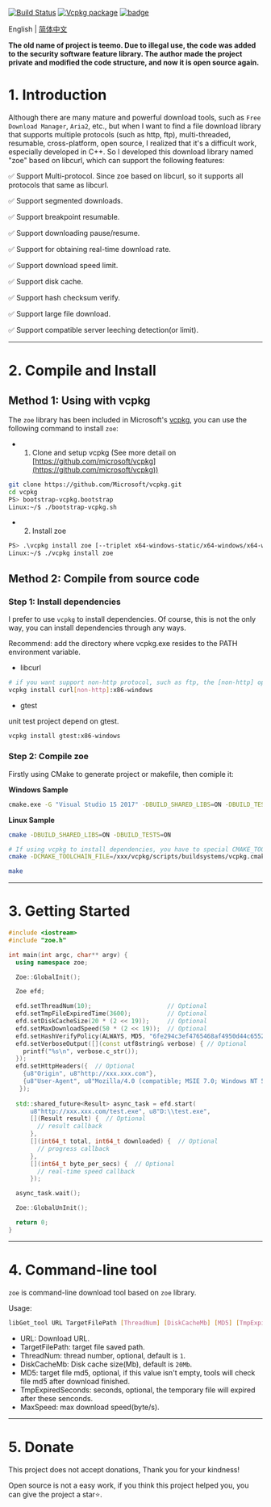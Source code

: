 [![Build Status](https://travis-ci.com/winsoft666/zoe.svg?branch=master)](https://travis-ci.com/winsoft666/zoe) 
[![Vcpkg package](https://img.shields.io/badge/Vcpkg-package-blueviolet)](https://github.com/microsoft/vcpkg/tree/master/ports/zoe)
[![badge](https://img.shields.io/badge/license-GUN-blue)](https://github.com/winsoft666/zoe/blob/master/LICENSE)

English | [ 简体中文](README_ch.md)

**The old name of project is teemo. Due to illegal use, the code was added to the security software feature library. The author made the project private and modified the code structure, and now it is open source again.**

# 1. Introduction

Although there are many mature and powerful download tools, such as `Free Download Manager`, `Aria2`, etc., but when I want to find a file download library that supports multiple protocols (such as http, ftp), multi-threaded, resumable, cross-platform, open source, I realized that it's a difficult work, especially developed in C++. So I developed this download library named "zoe" based on libcurl, which can support the following features:

✅ Support Multi-protocol. Since zoe based on libcurl, so it supports all protocols that same as libcurl.

✅ Support segmented downloads.

✅ Support breakpoint resumable.

✅ Support downloading pause/resume.

✅ Support for obtaining real-time download rate.

✅ Support download speed limit.

✅ Support disk cache.

✅ Support hash checksum verify.

✅ Support large file download.

✅ Support compatible server leeching detection(or limit).

---

# 2. Compile and Install
## Method 1: Using with vcpkg
The `zoe` library has been included in Microsoft's [vcpkg](https://github.com/microsoft/vcpkg/tree/master/ports/zoe), you can use the following command to install `zoe`:
- 1) Clone and setup vcpkg (See more detail on [https://github.com/microsoft/vcpkg](https://github.com/microsoft/vcpkg))
```bash
git clone https://github.com/Microsoft/vcpkg.git
cd vcpkg
PS> bootstrap-vcpkg.bootstrap
Linux:~/$ ./bootstrap-vcpkg.sh
```

- 2) Install zoe
```bash
PS> .\vcpkg install zoe [--triplet x64-windows-static/x64-windows/x64-windows-static-md and etc...]
Linux:~/$ ./vcpkg install zoe
```


## Method 2: Compile from source code
### Step 1: Install dependencies
I prefer to use `vcpkg` to install dependencies. Of course, this is not the only way, you can install dependencies through any ways.

Recommend: add the directory where vcpkg.exe resides to the PATH environment variable.

- libcurl

```bash
# if you want support non-http protocol, such as ftp, the [non-http] option must be specified.
vcpkg install curl[non-http]:x86-windows
```

- gtest

unit test project depend on gtest.

```bash
vcpkg install gtest:x86-windows
```

### Step 2: Compile zoe
Firstly using CMake to generate project or makefile, then comiple it:

**Windows Sample**
```bash
cmake.exe -G "Visual Studio 15 2017" -DBUILD_SHARED_LIBS=ON -DBUILD_TESTS=ON -S %~dp0 -B %~dp0build

```

**Linux Sample**
```bash
cmake -DBUILD_SHARED_LIBS=ON -DBUILD_TESTS=ON

# If using vcpkg to install dependencies, you have to special CMAKE_TOOLCHAIN_FILE
cmake -DCMAKE_TOOLCHAIN_FILE=/xxx/vcpkg/scripts/buildsystems/vcpkg.cmake -DVCPKG_TARGET_TRIPLET=x64-linux -DBUILD_SHARED_LIBS=ON -DBUILD_TESTS=ON

make
```

---

# 3. Getting Started
```cpp
#include <iostream>
#include "zoe.h"

int main(int argc, char** argv) {
  using namespace zoe;

  Zoe::GlobalInit();

  Zoe efd;

  efd.setThreadNum(10);                     // Optional
  efd.setTmpFileExpiredTime(3600);          // Optional
  efd.setDiskCacheSize(20 * (2 << 19));     // Optional
  efd.setMaxDownloadSpeed(50 * (2 << 19));  // Optional
  efd.setHashVerifyPolicy(ALWAYS, MD5, "6fe294c3ef4765468af4950d44c65525"); // Optional, support MD5, CRC32, SHA256
  efd.setVerboseOutput([](const utf8string& verbose) { // Optional
    printf("%s\n", verbose.c_str());
  });
  efd.setHttpHeaders({  // Optional
    {u8"Origin", u8"http://xxx.xxx.com"},
    {u8"User-Agent", u8"Mozilla/4.0 (compatible; MSIE 7.0; Windows NT 5.1)"}
   });
  
  std::shared_future<Result> async_task = efd.start(
      u8"http://xxx.xxx.com/test.exe", u8"D:\\test.exe",
      [](Result result) {  // Optional
        // result callback
      },
      [](int64_t total, int64_t downloaded) {  // Optional
        // progress callback
      },
      [](int64_t byte_per_secs) {  // Optional
        // real-time speed callback
      });

  async_task.wait();

  Zoe::GlobalUnInit();

  return 0;
}
```

---

# 4. Command-line tool
`zoe` is command-line download tool based on `zoe` library. 

Usage:
```bash
libGet_tool URL TargetFilePath [ThreadNum] [DiskCacheMb] [MD5] [TmpExpiredSeconds] [MaxSpeed]
```

- URL: Download URL.
- TargetFilePath: target file saved path.
- ThreadNum: thread number, optional, default is `1`.
- DiskCacheMb: Disk cache size(Mb), default is `20Mb`.
- MD5: target file md5, optional, if this value isn't empty, tools will check file md5 after download finished.
- TmpExpiredSeconds: seconds, optional, the temporary file will expired after these senconds.
- MaxSpeed: max download speed(byte/s).



---



# 5. Donate

This project does not accept donations, Thank you for your kindness!

Open source is not a easy work, if you think this project helped you, you can give the project a star⭐.

